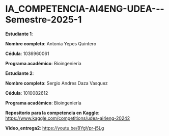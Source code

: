 # IA_COMPETENCIA-AI4ENG-UDEA---Semestre-2025-1
**Estudiante 1**:

  **Nombre completo**: Antonia Yepes Quintero
  
  **Cédula**: 1036960061
  
  **Programa académico**: Bioingeniería
  
**Estudiante 2**:

  **Nombre completo**: Sergio Andres Daza Vasquez
  
  **Cédula**: 1010082612
  
  **Programa académico**: Bioingeniería

 **Repositorio para la competencia en Kaggle**: https://www.kaggle.com/competitions/udea-ai4eng-20242

**Video_entrega2**: https://youtu.be/8YgVpr-j5Lg
